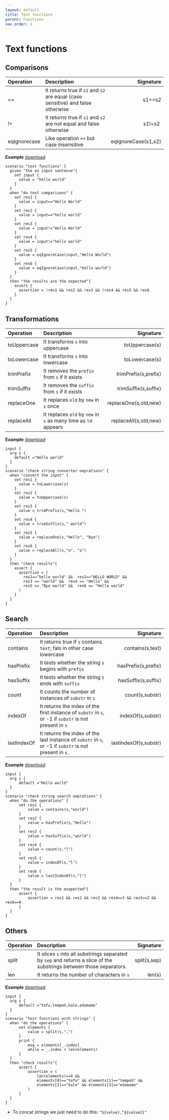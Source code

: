 ```yaml
---
layout: default
title: Text functions
parent: Functions
nav_order: 1
---
```


<link rel="stylesheet" href="../../../assets/css/custom.css">

# Text functions

## Comparisons 

| Operation     | Description                                        | Signature  |
|:--------------|:---------------------------------------------------|-----------:|
| ==            | It returns true if `s1` and `s2` are equal (case sensitive) and false otherwise |   s1==s2 |
| !=            | It returns true if `s1` and `s2`  are not equal and false otherwise | s1!=s2 |
| eqIgnorecase  | Like operation `==` but case insensitive| eqIgnoreCase(s1,s2)| 

**Example** [download](https://raw.githubusercontent.com/wesovilabs/orion-examples/master/site/feature009.hcl)
```hcl
scenario "text functions" {
  given "the an input sentence"{
    set input {
      value = "hello world"
    }
  }
  when "do text comparisons" {
    set res1 {
      value = input=="Hello World"
    }
    set res2 {
      value = input=="hello world"
    }
    set res3 {
      value = input!="Hello World"
    }
    set res4 {
      value = input!="hello world"
    }
    set res5 {
      value = eqIgnoreCase(input,"Hello World")
    }
    set res6 {
      value = eqIgnoreCase(input,"hello world")
    }
  }
  then "the results are the expected"{
    assert {
      assertion = !res1 && res2 && res3 && !res4 && res5 && res6
    }
  }
}
```

## Transformations

| Operation     | Description                                        | Signature  |
|:--------------|:---------------------------------------------------|-----------:|
| toUppercase   | It transforms `s` into uppercase | toUppercase(s)|
| toLowercase   | It transforms `s` into lowercase | toLowercase(s)|
| trimPrefix    | It removes the `prefix` from `s` if it exists | trimPrefix(s,prefix)|
| trimSuffix    | It removes the `suffix` from `s` if it exists | trimSuffix(s,suffix) |
| replaceOne    | It replaces `old` by `new` in `s`  once | replaceOne(s,old,new) |
| replaceAll    | It replaces `old` by `new` in `s`  as many time as `ld` appears  | replaceAll(s,old,new) |


**Example** [download](https://raw.githubusercontent.com/wesovilabs/orion-examples/master/site/feature010.hcl)
```hcl
input {
  arg s {
    default ="Hello world"
  }
}
scenario "check string converter oeprations" {
  when "convert the input" {
    set res1 {
      value = toLowercase(s)
    }
    set res2 {
      value = toUppercase(s)
    }
    set res3 {
      value = trimPrefix(s,"Hello ")
    }
    set res4 {
      value = trimSuffix(s," world")
    }
    set res5 {
      value = replaceOne(s,"Hello", "Bye")
    }
    set res6 {
      value = replaceAll(s,"o", "a")
    }
  }
  then "check results"{
    assert {
      assertion = (
        res1=="hello world" &&  res2=="HELLO WORLD" &&
        res3 == "world" &&  res4 == "Hello" &&
        res5 == "Bye world" &&  res6 == "Hella warld"
      )
    }
  }
}
```

## Search

| Operation     | Description                                        | Signature  |
|:--------------|:---------------------------------------------------|-----------:|
| contains   | It returns true if  `s` contains `text`; fals in other case lowercase | contains(s,text)|
| hasPrefix   | It tests whether the string `s` begins with `prefix` | hasPrefix(s,prefix)|
| hasSuffix   | It tests whether the string `s` ends with `suffix` | hasSuffix(s,suffix)|
| count | It counts the number of instances of `substr` in `s` | count(s,substr) |
| indexOf   | It returns the index of the first instance of `substr` in `s`, or -1 if `substr` is not present in `s` | indexOf(s,substr)|
| lastIndexOf   | It returns the index of the last instance of `substr` in `s`, or -1 if `substr` is not present in `s`. | lastIndexOf(s,substr)|# 



**Example** [download](https://raw.githubusercontent.com/wesovilabs/orion-examples/master/site/feature011.hcl)
```hcl
input {
  arg s {
      default ="Hello world"
  }
}
scenario "check string search oeprations" {
  when "do the operations" {
      set res1 {
          value = contains(s,"world")
      }
      set res2 {
          value = hasPrefix(s,"Hello")
      }
      set res3 {
          value = hasSuffix(s,"world")
      }
      set res4 {
          value = count(s,"l")
      }
      set res5 {
          value = indexOf(s,"l")
      }
      set res6 {
          value = lastIndexOf(s,"l")
      }
  }
  then "the result is the exapected"{
      assert {
          assertion = res1 && res2 && res3 && res4==3 && res5==2 && res6==9
      }
  }
}
```

## Others

| Operation     | Description                                        | Signature  |
|:--------------|:---------------------------------------------------|-----------:|
| split    | It slices `s` into all substrings separated by `sep` and returns a slice of the substrings between those separators.  | split(s,sep) |
| len   | It returns the number of characters in `s` | len(s)|


**Example** [download](https://raw.githubusercontent.com/wesovilabs/orion-examples/master/site/feature012.hcl)
```hcl
input {
  arg s {
      default ="tofu,tempeh,kale,edamame"
  }
}
scenario "test functions with strings" {
  when "do the operations" {
      set elements {
          value = split(s,",")
      }
      print {
          msg = elements[_.index]
          while = _.index < len(elements)
      }
  }
  then "check results"{
      assert {
          assertion = (
              len(elements)==4 && 
              elements[0]=="tofu" && elements[1]=="tempeh" &&
              elements[2]=="kale" && elements[3]=="edamame"   
          )
      }
  }
}
```

* To concat strings we just need to do this: `"${value},"${value2}"`

